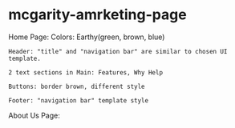 # mcgarity-amrketing-page

Home Page:
    Colors: Earthy(green, brown, blue)

    Header: "title" and "navigation bar" are similar to chosen UI template.

    2 text sections in Main: Features, Why Help

    Buttons: border brown, different style 

    Footer: "navigation bar" template style

About Us Page:
    